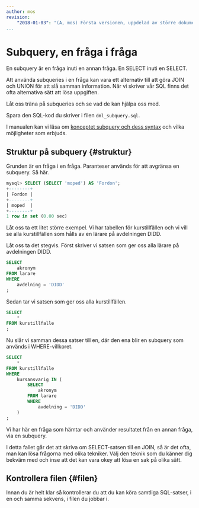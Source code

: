 ```yaml
---
author: mos
revision:
    "2018-01-03": "(A, mos) Första versionen, uppdelad av större dokument."
...
```

Subquery, en fråga i fråga
==================================

En subquery är en fråga inuti en annan fråga. En SELECT inuti en SELECT.

Att använda subqueries i en fråga kan vara ett alternativ till att göra JOIN och UNION för att slå samman information. När vi skriver vår SQL finns det ofta alternativa sätt att lösa uppgiften.

Låt oss träna på subqueries och se vad de kan hjälpa oss med.

Spara den SQL-kod du skriver i filen `dml_subquery.sql`.

I manualen kan vi läsa om [konceptet subquery och dess syntax](https://dev.mysql.com/doc/refman/5.7/en/subqueries.html) och vilka möjligheter som erbjuds.



Struktur på subquery {#struktur}
----------------------------------

Grunden är en fråga i en fråga. Paranteser används för att avgränsa en subquery. Så här.

```sql
mysql> SELECT (SELECT 'moped') AS 'Fordon';
+--------+
| Fordon |
+--------+
| moped  |
+--------+
1 row in set (0.00 sec)
```

Låt oss ta ett litet större exempel. Vi har tabellen för kurstillfällen och vi vill se alla kurstillfällen som hålls av en lärare på avdelningen DIDD.

Låt oss ta det stegvis. Först skriver vi satsen som ger oss alla lärare på avdelningen DIDD.

```sql
SELECT
	akronym 
FROM larare
WHERE
	avdelning = 'DIDD'
;
```

Sedan tar vi satsen som ger oss alla kurstillfällen.

```sql
SELECT
	*
FROM kurstillfalle
;
```

Nu slår vi samman dessa satser till en, där den ena blir en subquery som används i WHERE-villkoret.

```sql
SELECT
	*
FROM kurstillfalle
WHERE
	kursansvarig IN (
		SELECT
			akronym 
		FROM larare
		WHERE
			avdelning = 'DIDD'
	)
;
```

Vi har här en fråga som hämtar och använder resultatet från en annan fråga, via en subquery.

I detta fallet går det att skriva om SELECT-satsen till en JOIN, så är det ofta, man kan lösa frågorna med olika tekniker. Välj den teknik som du känner dig bekväm med och inse att det kan vara okey att lösa en sak på olika sätt.



Kontrollera filen {#filen}
----------------------------------

Innan du är helt klar så kontrollerar du att du kan köra samtliga SQL-satser, i en och samma sekvens, i filen du jobbar i.
